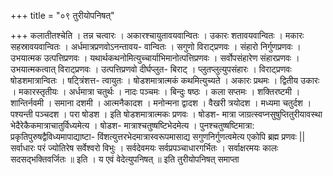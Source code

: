 +++
title = "०९ तुरीयोपनिषत्"

+++
कलातीतश्चेति । तन्न चत्वारः । अकारश्चायुतावयवान्वितः । उकारः शतावयवान्वितः । मकारः सहस्रावयवान्वितः । अर्धमात्रप्रणवोऽनन्तावय- वान्वितः । सगुणो विराट्प्रणवः । संहारो निर्गुणप्रणवः । उभयात्मक उत्पत्तिप्रणवः । यथार्थकथनोमित्युच्चार्याभिमानोत्पत्तिप्रणवः । सर्वोपसंहारेण संहारप्रणवः । उभयात्मकत्वात् विराट्प्रणवः । उत्पत्तिप्रणवो दीर्घप्लुत- बिराट् । प्लुतप्लुत्युपसंहारः । विराट्प्रणवः षोडशमात्रान्वितः । षट्त्रिंशत्त- त्वायुतः । षोडशमात्रात्मकं कथमित्युच्यते । अकारः प्रथमः । द्वितीय उकारः । मकारस्तृतीयः । अर्धमात्रा चतुर्थः । नादः पञ्चमः । बिन्दुः षष्ठः । कला सप्तमः । शक्तिरष्टमी । शान्तिर्नवमी । समाना दशमी । आत्मनैकादश । मनोन्मना द्वादश । वैखरी त्रयोदश । मध्यमा चतुर्दश । पश्यन्ती पञ्चदश । परा षोडश । इति षोडशमात्रात्मकः प्रणवः । षोडश- मात्रा जाग्रत्स्वप्नसुषुप्तितुरीयावस्था भेदैरेकैकमात्राचातुर्विध्यमेत्य । षोडश- मात्राश्चतुष्षष्टिभेदमेत्य । पुनश्चतुष्षष्टिमात्रा: प्रकृतिपुरुषद्वैविध्यमापाद्याष्टा- विंशत्युत्तरभेदमात्रास्वरूपमासाद्य सगुणनिर्गुणत्वमेत्य एकोपि ब्रह्म प्रणवः || 
सर्वाधारः परं ज्योतिरेष सर्वेश्वरो विभुः । सर्वदेवमयः सर्वप्रपञ्चाधारगर्भितः । सर्वाक्षरमयः कालः सदसद्भक्तिवर्जितः ॥ इति । 
य एवं वेदेत्युपनिषत् ॥ 
इति तुरीयोपनिषत् समाप्ता 
 